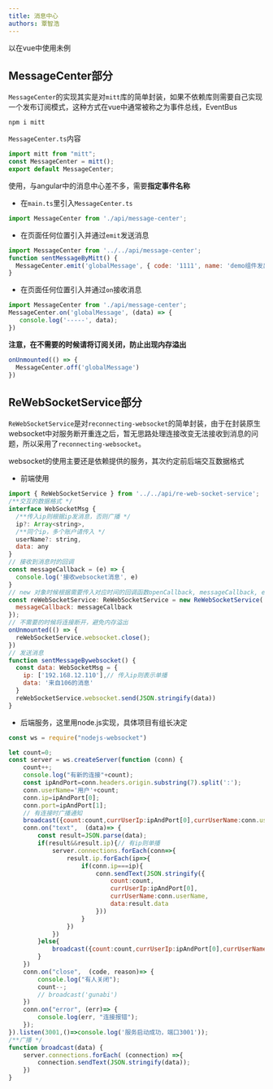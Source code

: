 ```yaml
---
title: 消息中心
authors: 覃智浩
---
```


以在vue中使用未例

## MessageCenter部分

```MessageCenter```的实现其实是对```mitt```库的简单封装，如果不依赖库则需要自己实现一个发布订阅模式，这种方式在vue中通常被称之为事件总线，EventBus

```shell
npm i mitt
```

```MessageCenter.ts```内容

```javascript
import mitt from "mitt";
const MessageCenter = mitt();
export default MessageCenter;
```

使用，与angular中的消息中心差不多，需要**指定事件名称**

- 在```main.ts```里引入```MessageCenter.ts```

```javascript
import MessageCenter from './api/message-center';
```

- 在页面任何位置引入并通过```emit```发送消息

```javascript
import MessageCenter from '../../api/message-center';
function sentMessageByMitt() {
  MessageCenter.emit('globalMessage', { code: '1111', name: 'demo组件发出的' })
}
```

- 在页面任何位置引入并通过```on```接收消息

```javascript
import MessageCenter from './api/message-center';
MessageCenter.on('globalMessage', (data) => {
   console.log('-----', data);
})
```

**注意，在不需要的时候请将订阅关闭，防止出现内存溢出**

```javascript
onUnmounted(() => {
  MessageCenter.off('globalMessage')
})
```

## ReWebSocketService部分

```ReWebSocketService```是对```reconnecting-websocket```的简单封装，由于在封装原生websocket中对服务断开重连之后，暂无思路处理连接改变无法接收到消息的问题，所以采用了```reconnecting-websocket```。

websocket的使用主要还是依赖提供的服务，其次约定前后端交互数据格式

- 前端使用

```javascript
import { ReWebSocketService } from '../../api/re-web-socket-service';
/**交互的数据格式 */
interface WebSocketMsg {
  /**传入ip则根据ip发消息，否则广播 */
  ip?: Array<string>,
  /**同个ip，多个账户请传入 */
  userName?: string,
  data: any
}
// 接收到消息时的回调
const messageCallback = (e) => {
  console.log('接收websocket消息', e)
}
// new 对象时候根据需要传入对应时间的回调函数openCallback, messageCallback, errorCallback, closeCallback
const reWebSocketService: ReWebSocketService = new ReWebSocketService('ws://192.168.12.106:3001', {
  messageCallback: messageCallback
});
// 不需要的时候将连接断开，避免内存溢出
onUnmounted(() => {
  reWebSocketService.websocket.close();
})
// 发送消息
function sentMessageBywebsocket() {
  const data: WebSocketMsg = {
    ip: ['192.168.12.110'],// 传入ip则表示单播
    data: '来自106的消息'
  }
  reWebSocketService.websocket.send(JSON.stringify(data))
}
```

- 后端服务，这里用node.js实现，具体项目有组长决定

```javascript
const ws = require("nodejs-websocket")

let count=0;
const server = ws.createServer(function (conn) {
    count++;
    console.log("有新的连接"+count);
    const ipAndPort=conn.headers.origin.substring(7).split(':');
    conn.userName='用户'+count;
    conn.ip=ipAndPort[0];
    conn.port=ipAndPort[1];
    // 有连接时广播通知
    broadcast({count:count,currUserIp:ipAndPort[0],currUserName:conn.userName,data:'登录成功'});
    conn.on("text",  (data)=> {
        const result=JSON.parse(data);
        if(result&&result.ip){// 有ip则单播
            server.connections.forEach(conn=>{
                result.ip.forEach(ip=>{
                    if(conn.ip===ip){
                        conn.sendText(JSON.stringify({
                            count:count,
                            currUserIp:ipAndPort[0],
                            currUserName:conn.userName,
                            data:result.data
                        }))
                    }
                })
            })
        }else{
            broadcast({count:count,currUserIp:ipAndPort[0],currUserName:conn.userName,data:result.data});
        }
    })
    conn.on("close",  (code, reason)=> {
        console.log("有人关闭");
        count--;
        // broadcast('gunabi')
    })
    conn.on("error", (err)=> {
		console.log(err, "连接报错");
	});
}).listen(3001,()=>console.log('服务启动成功，端口3001'));
/**广播 */
function broadcast(data) {
	server.connections.forEach( (connection) =>{
		connection.sendText(JSON.stringify(data));
	})
}
```





